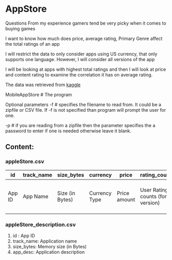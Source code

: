 # AppStore

Questions
From my experience gamers tend be very picky when it comes to buying games

I want to know how much does price, average rating, Primary Genre affect the total ratings of an app

I will restrict the data to only consider apps using US currency, that only supports one language. However, I will consider all versions of the app

I will be looking at apps with highest total ratings and then I will look at price and content rating to examine the correlation it has on average rating.

The data was retrieved from [kaggle](https://www.kaggle.com/ramamet4/app-store-apple-data-set-10k-apps)

MobileAppStore  # The program

Optional parameters
-f # specifies the filename to read from. It could be a zipfile or CSV file. If -f is not specified than program will prompt the user for one.

-p # if you are reading from a zipfile then the parameter specifies the a password to enter if one is needed otherwise leave it blank.

## Content:
### appleStore.csv

| id | track_name | size_bytes | currency | price | rating_count_tot | rating_count_ve"r | user_rating | user_rating_ver | ver | cont_rating | prime_genre | sup_devices.num | ipadSc_urls.num | lang.num | vpp_lic |
| -- | ---------- | ---------- | -------- | ----- | ---------------- | ----------------- | ----------- | --------------- | --- | ----------- | ----------- | --------------- | --------------- | -------- | ------- |
| App ID | App Name | Size (in Bytes) | Currency Type | Price amount | User Rating counts (for all version) | User Rating counts (for current version) | Average User Rating value (for all version) | Average User Rating value (for current version) | Latest version code | Content Rating | Primary Genre | Number of supporting devices | Number of screenshots showed for display | Number of supported languages | Vpp Device Based Licensing Enabled |

### appleStore_description.csv
1. id : App ID
2. track_name: Application name
3. size_bytes: Memory size (in Bytes)
4. app_desc: Application description


